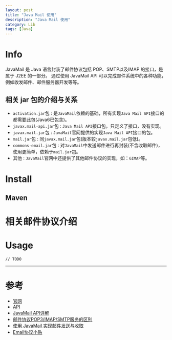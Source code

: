 ```yaml
---
layout: post
title: "Java Mail 使用"
description: "Java Mail 使用"
category: Lib
tags: [Java]
---
```


# Info

JavaMail 是 Java 语言封装了邮件协议包括 POP、SMTP以及IMAP 的接口，是属于 J2EE 的一部分。
通过使用 JavaMail API 可以完成邮件系统中的各种功能，例如收发邮件、邮件服务器开发等等。

## 相关 jar 包的介绍与关系

* `activation.jar`包 : 是`JavaMail`依赖的基础，所有实现`Java Mail API`接口的都需要此包(Java6已包含)。
* `javax.mail-api.jar`包 : `Java Mail API`接口包，只定义了接口，没有实现。
* `javax.mail.jar`包 : `JavaMail`官网提供的实现`Java Mail API`接口的包。
* `mail.jar`包 : 同`javax.mail.jar`包(版本较`javax.mail.jar`包低)。
* `commons-email.jar`包 : 对`JavaMail`中发送邮件进行再封装(不含收取邮件)，使用更简单，依赖于`mail.jar`包。
* 其他 : `JavaMail`官网中还提供了其他邮件协议的实现，如：`GIMAP`等。

# Install

## Maven

# 相关邮件协议介绍

# Usage

	// TODO



***

# 参考

* [官网](https://java.net/projects/javamail/pages/Home)
* [API](https://javamail.java.net/nonav/docs/api/)
* [JavaMail API详解](http://www.jspcn.net/htmlnews/1150019680500144.html)
* [邮件协议POP3/IMAP/SMTP服务的区别](http://blog.sina.com.cn/s/blog_73e6483b0101map3.html)
* [使用 JavaMail 实现邮件发送与收取](http://my.oschina.net/huangyong/blog/178641)
* [Email协议小贴](http://blog.csdn.net/mmzsyx/article/details/2656077)

